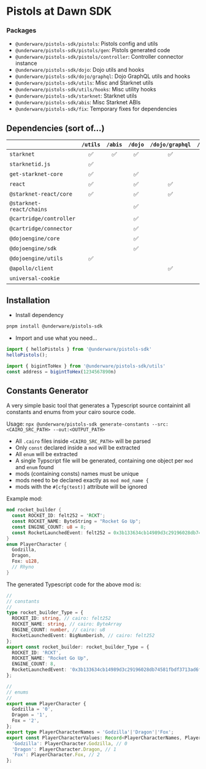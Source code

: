 # Pistols at Dawn SDK

### Packages

* `@underware/pistols-sdk/pistols`: Pistols config and utils
* `@underware/pistols-sdk/pistols/gen`: Pistols generated code
* `@underware/pistols-sdk/pistols/controller`: Controller connector instance
* `@underware/pistols-sdk/dojo`: Dojo utils and hooks
* `@underware/pistols-sdk/dojo/graphql`: Dojo GraphQL utils and hooks
* `@underware/pistols-sdk/utils`: Misc and Starknet utils
* `@underware/pistols-sdk/utils/hooks`: Misc utility hooks
* `@underware/pistols-sdk/starknet`: Starknet utils
* `@underware/pistols-sdk/abis`: Misc Starknet ABIs
* `@underware/pistols-sdk/fix`: Temporary fixes for dependencies


## Dependencies (sort of...)

|                          | `/utils` | `/abis`  | `/dojo` | `/dojo/graphql` | `/pistols` |
|--------------------------|:--------:|:--------:|:-------:|:---------------:|:----------:|
| `starknet`               | ✅       | ✅        | ✅      | ✅             |  ✅        |
| `starknetid.js`          | ✅       |           |         |                |            |
| `get-starknet-core`      | ✅       |           | ✅      |                |            |
| `react`                  | ✅       |           | ✅      | ✅             |            |
| `@starknet-react/core`   | ✅       |           | ✅      | ✅             |            |
| `@starknet-react/chains` |          |           | ✅      |                |            |
| `@cartridge/controller`  |          |           | ✅      |                | ✅         |
| `@cartridge/connector`   |          |           | ✅      |                |            |
| `@dojoengine/core`       |          |           | ✅      |                | ✅         |
| `@dojoengine/sdk`        |          |           | ✅      |                | ✅         |
| `@dojoengine/utils`      | ✅       |           |         |                |            |
| `@apollo/client`         |          |           |         | ✅             |            |
| `universal-cookie`       |          |           |         |                | ✅         |


## Installation

* Install dependency

```bash
pnpm install @underware/pistols-sdk
```

* Import and use what you need...

```js
import { helloPistols } from '@underware/pistols-sdk'
helloPistols();

import { bigintToHex } from '@underware/pistols-sdk/utils'
const address = bigintToHex(1234567890n)
```






## Constants Generator

A very simple basic tool that generates a Typescript source containint all constants and enums from your cairo source code.

Usage: `npx @underware/pistols-sdk generate-constants --src:<CAIRO_SRC_PATH> --out:<OUTPUT_PATH>`

* All `.cairo` files inside `<CAIRO_SRC_PATH>` will be parsed
* Only `const` declared inside a `mod` will be extracted
* All `enum` will be extracted
* A single Typscript file will be generated, containing one object per `mod` and `enum` found
* mods (containing consts) names must be unique
* mods need to be declared exactly as `mod mod_name {`
* mods with the `#[cfg(test)]` attribute will be ignored

Example mod:

```rust
mod rocket_builder {
  const ROCKET_ID: felt252 = 'RCKT';
  const ROCKET_NAME: ByteString = "Rocket Go Up";
  const ENGINE_COUNT: u8 = 8;
  const RocketLaunchedEvent: felt252 = 0x3b133634cb14989d3c29196028db74581fbdf3713ad6f45f67ab4bf81f5ac56;
}
enum PlayerCharacter {
  Godzilla,
  Dragon,
  Fox: u128,
  // Rhyno
}
```

The generated Typescript code for the above mod is:

```typescript
//
// constants
//
type rocket_builder_Type = {
  ROCKET_ID: string, // cairo: felt252
  ROCKET_NAME: string, // cairo: ByteArray
  ENGINE_COUNT: number, // cairo: u8
  RocketLaunchedEvent: BigNumberish, // cairo: felt252
};
export const rocket_builder: rocket_builder_Type = {
  ROCKET_ID: 'RCKT',
  ROCKET_NAME: "Rocket Go Up",
  ENGINE_COUNT: 8,
  RocketLaunchedEvent: '0x3b133634cb14989d3c29196028db74581fbdf3713ad6f45f67ab4bf81f5ac56',
};

//
// enums
//
export enum PlayerCharacter {
  Godzilla = '0',
  Dragon = '1',
  Fox = '2',
};
export type PlayerCharacterNames = 'Godzilla'|'Dragon'|'Fox';
export const PlayerCharacterValues: Record<PlayerCharacterNames, PlayerCharacter> = {
  'Godzilla': PlayerCharacter.Godzilla, // 0
  'Dragon': PlayerCharacter.Dragon, // 1
  'Fox': PlayerCharacter.Fox, // 2
};
```

